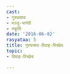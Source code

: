 ```yaml
---
cast:
- गुरुप्रसादः
- मञ्जु-भार्गवी
- स्फूर्तिः
date: '2016-06-02'
rasyataa: 5
title: गुरुप्रसाद-विवाह-विच्छेदः
topic:
- विवाह-विच्छेदः

---
```

